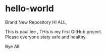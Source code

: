 # hello-world
Brand New Repository
HI ALL,

This is paul lee , THis is my first GitHub project.  
Please everyone staty safe and healthy. 

Bye All



